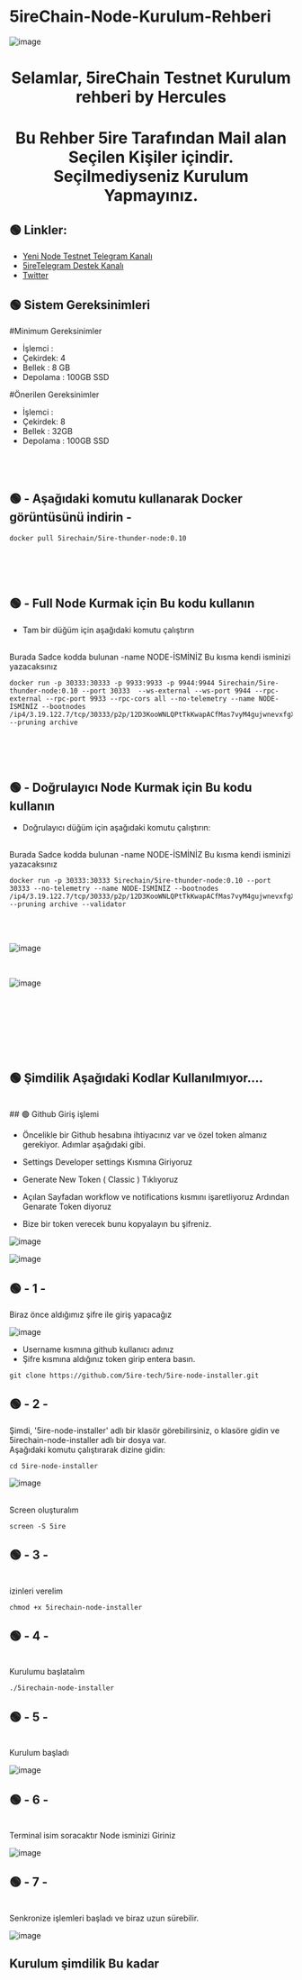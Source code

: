 # 5ireChain-Node-Kurulum-Rehberi
![image](https://user-images.githubusercontent.com/101635385/207453430-865181a5-6d82-429f-8784-a265ac93b6d1.png)
<h1 align="center"> Selamlar,  5ireChain Testnet Kurulum rehberi by Hercules
</h1>

<h1 align="center"> Bu Rehber 5ire Tarafından Mail alan Seçilen Kişiler içindir. Seçilmediyseniz Kurulum Yapmayınız.

## 🟢 Linkler:

 * [Yeni Node Testnet Telegram Kanalı](https://t.me/HerculesNode)
 * [5ireTelegram Destek Kanalı](https://t.me/x5hirechain)
 * [Twitter](https://twitter.com/Hercules4413)

## 🟢 Sistem Gereksinimleri

#Minimum Gereksinimler

* İşlemci :
* Çekirdek: 4
* Bellek : 8 GB
* Depolama : 100GB SSD


#Önerilen Gereksinimler

* İşlemci :
* Çekirdek: 8
* Bellek : 32GB
* Depolama : 100GB SSD
<br><br><br><br>

 ## 🟢 - Aşağıdaki komutu kullanarak Docker görüntüsünü indirin -
 
```shell
docker pull 5irechain/5ire-thunder-node:0.10
```

<br><br><br>

 ## 🟢 - Full Node Kurmak için Bu kodu kullanın 
 
 * Tam bir düğüm için aşağıdaki komutu çalıştırın

<br>  
 Burada Sadce kodda bulunan -name NODE-İSMİNİZ  Bu kısma kendi isminizi yazacaksınız
 
```shell
docker run -p 30333:30333 -p 9933:9933 -p 9944:9944 5irechain/5ire-thunder-node:0.10 --port 30333  --ws-external --ws-port 9944 --rpc-external --rpc-port 9933 --rpc-cors all --no-telemetry --name NODE-İSMİNİZ --bootnodes /ip4/3.19.122.7/tcp/30333/p2p/12D3KooWNLQPtTkKwapACfMas7vyM4gujwnevxfgXUyTGno3bDpY --pruning archive
```
 <br><br><br>
 
 ## 🟢 - Doğrulayıcı Node Kurmak için Bu kodu kullanın 
 
 * Doğrulayıcı düğüm için aşağıdaki komutu çalıştırın:
 
 <br>  Burada Sadce kodda bulunan -name NODE-İSMİNİZ  Bu kısma kendi isminizi yazacaksınız
 
```shell
docker run -p 30333:30333 5irechain/5ire-thunder-node:0.10 --port 30333 --no-telemetry --name NODE-İSMİNİZ --bootnodes /ip4/3.19.122.7/tcp/30333/p2p/12D3KooWNLQPtTkKwapACfMas7vyM4gujwnevxfgXUyTGno3bDpY --pruning archive --validator
```
<br>
<br>
 
 ![image](https://user-images.githubusercontent.com/101635385/208252070-92865318-c996-4013-9e7b-2217ccc8369d.png)
 
 <br>


![image](https://user-images.githubusercontent.com/101635385/208251835-12619bbf-e55f-4ae8-ab02-d5774d95c668.png)







<br><br><br><br><br><br>

 ## 🟢 Şimdilik Aşağıdaki Kodlar Kullanılmıyor....
 <br>
 ## 🟢 Github Giriş işlemi

* Öncelikle bir Github hesabına ihtiyacınız var ve özel token almanız gerekiyor. Adımlar aşağıdaki gibi.

* Settings Developer settings  Kısmına Giriyoruz
* Generate New Token ( Classic )  Tıklıyoruz 
* Açılan Sayfadan  workflow ve notifications  kısmını işaretliyoruz Ardından Genarate Token diyoruz
* Bize bir token verecek bunu kopyalayın bu şifreniz. 



![image](https://user-images.githubusercontent.com/101635385/207528783-e8e8b1bd-8161-49a0-be96-3d10f69384eb.png)


![image](https://user-images.githubusercontent.com/101635385/207528716-01fe8785-6070-4cec-b45f-ada8ba992d2c.png)





 ## 🟢 - 1 -
 
 Biraz önce aldığımız şifre ile giriş yapacağız
 
 ![image](https://user-images.githubusercontent.com/101635385/207529622-0b3cde55-aa33-4fb7-a3fc-a96f35bd4ccc.png)

* Username kısmına github kullanıcı adınız
* Şifre kısmına aldığınız token girip entera basın.
 
 
 
```shell
git clone https://github.com/5ire-tech/5ire-node-installer.git
```


 ## 🟢 - 2 -


Şimdi, '5ire-node-installer' adlı bir klasör görebilirsiniz, o klasöre gidin ve 5irechain-node-installer adlı bir dosya var.
<br>
Aşağıdaki komutu çalıştırarak dizine gidin:

```shell
cd 5ire-node-installer
```
![image](https://user-images.githubusercontent.com/101635385/207454912-1c875400-3d77-421f-9c69-b1d31122c008.png)


<br>
Screen oluşturalım

```shell
screen -S 5ire
```

 ## 🟢 - 3 -
 
 <br>
izinleri verelim


```shell
chmod +x 5irechain-node-installer
```

 ## 🟢 - 4 -
 
 <br>
Kurulumu başlatalım

```shell
./5irechain-node-installer
```

 ## 🟢 - 5 -
 
 <br>
Kurulum başladı

![image](https://user-images.githubusercontent.com/101635385/207533112-f6c401f8-9ef2-4636-8cde-ea56aa6277fe.png)

 ## 🟢 - 6 -
 
 <br>
Terminal isim soracaktır Node isminizi Giriniz

![image](https://user-images.githubusercontent.com/101635385/207533241-921f2f9b-2694-458a-bacc-9cf82bdad102.png)

 ## 🟢 - 7 -
 
 <br>
Senkronize işlemleri başladı ve biraz uzun sürebilir.

![image](https://user-images.githubusercontent.com/101635385/207533321-1384e2bf-d1b3-4c0e-a145-f0502ab3b1b3.png)


 ## Kurulum şimdilik Bu kadar
 


